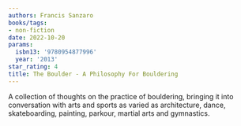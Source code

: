 ```yaml
---
authors: Francis Sanzaro
books/tags:
- non-fiction
date: 2022-10-20
params:
  isbn13: '9780954877996'
  year: '2013'
star_rating: 4
title: The Boulder - A Philosophy For Bouldering
---
```


A collection of thoughts on the practice of bouldering, bringing it into
conversation with arts and sports as varied as architecture, dance,
skateboarding, painting, parkour, martial arts and gymnastics.

<!--more-->